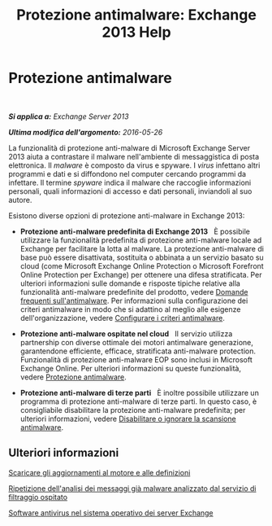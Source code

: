 ﻿---
title: 'Protezione antimalware: Exchange 2013 Help'
TOCTitle: Protezione antimalware
ms:assetid: a4b34f3b-5648-4d18-ac80-c2af4fa6cb7e
ms:mtpsurl: https://technet.microsoft.com/it-it/library/JJ150547(v=EXCHG.150)
ms:contentKeyID: 50481358
ms.date: 05/22/2018
mtps_version: v=EXCHG.150
ms.translationtype: MT
---

# Protezione antimalware

 

_**Si applica a:** Exchange Server 2013_

_**Ultima modifica dell'argomento:** 2016-05-26_

La funzionalità di protezione anti-malware di Microsoft Exchange Server 2013 aiuta a contrastare il malware nell'ambiente di messaggistica di posta elettronica. Il *malware* è composto da virus e spyware. I *virus* infettano altri programmi e dati e si diffondono nel computer cercando programmi da infettare. Il termine *spyware* indica il malware che raccoglie informazioni personali, quali informazioni di accesso e dati personali, inviandoli al suo autore.

Esistono diverse opzioni di protezione anti-malware in Exchange 2013:

  - **Protezione anti-malware predefinita di Exchange 2013**   È possibile utilizzare la funzionalità predefinita di protezione anti-malware locale ad Exchange per facilitare la lotta al malware. La protezione anti-malware di base può essere disattivata, sostituita o abbinata a un servizio basato su cloud (come Microsoft Exchange Online Protection o Microsoft Forefront Online Protection per Exchange) per ottenere una difesa stratificata. Per ulteriori informazioni sulle domande e risposte tipiche relative alla funzionalità anti-malware predefinite del prodotto, vedere [Domande frequenti sull'antimalware](anti-malware-faq-exchange-2013-help.md). Per informazioni sulla configurazione dei criteri antimalware in modo che si adattino al meglio alle esigenze dell'organizzazione, vedere [Configurare i criteri antimalware](configure-anti-malware-policies-exchange-2013-help.md).

  - **Protezione anti-malware ospitate nel cloud**   Il servizio utilizza partnership con diverse ottimale dei motori antimalware generazione, garantendone efficiente, efficace, stratificata anti-malware protection. Funzionalità di protezione anti-malware EOP sono inclusi in Microsoft Exchange Online. Per ulteriori informazioni su queste funzionalità, vedere [Protezione antimalware](https://technet.microsoft.com/it-it/library/jj200669\(v=exchg.150\)).

  - **Protezione anti-malware di terze parti**   È inoltre possibile utilizzare un programma di protezione anti-malware di terze parti. In questo caso, è consigliabile disabilitare la protezione anti-malware predefinita; per ulteriori informazioni, vedere [Disabilitare o ignorare la scansione antimalware](disable-or-bypass-anti-malware-scanning-exchange-2013-help.md).

## Ulteriori informazioni

[Scaricare gli aggiornamenti al motore e alle definizioni](download-engine-and-definition-updates-exchange-2013-help.md)

[Ripetizione dell'analisi dei messaggi già malware analizzato dal servizio di filtraggio ospitato](rescan-messages-already-malware-scanned-by-the-hosted-filtering-service-exchange-2013-help.md)

[Software antivirus nel sistema operativo dei server Exchange](anti-virus-software-in-the-operating-system-on-exchange-servers-exchange-2013-help.md)

